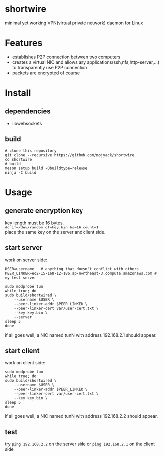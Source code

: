 # shortwire
minimal yet working VPN(virtual private network) daemon for Linux

# Features
- establishes P2P connection between two computers
- creates a virtual NIC and allows any applications(ssh,nfs,http-server,...) to transparently use P2P connection
- packets are encrypted of course

# Install
## dependencies
- libwebsockets
## build
```
# clone this repository
git clone --recursive https://github.com/mojyack/shortwire
cd shortwire
# build
meson setup build -Dbuildtype=release
ninja -C build
```

# Usage
## generate encryption key
key length must be 16 bytes.  
`dd if=/dev/random of=key.bin bs=16 count=1`  
place the same key on the server and client side.

## start server
work on server side:
```
USER=username   # anything that doesn't conflict with others
PEER_LINKER=ec2-15-168-12-186.ap-northeast-3.compute.amazonaws.com # my test server

sudo modprobe tun
while true; do
sudo build/shortwired \
    --username $USER \
    --peer-linker-addr $PEER_LINKER \
    --peer-linker-cert var/user-cert.txt \
    --key key.bin \
    --server
sleep 5
done
```
if all goes well, a NIC named tunN with address 192.168.2.1 should appear.

## start client
work on client side:
```
sudo modprobe tun
while true; do
sudo build/shortwired \
    --username $USER \
    --peer-linker-addr $PEER_LINKER \
    --peer-linker-cert var/user-cert.txt \
    --key key.bin \
sleep 5
done
```
if all goes well, a NIC named tunN with address 192.168.2.2 should appear.

## test
try `ping 192.168.2.2` on the server side or `ping 192.168.2.1` on the client side

